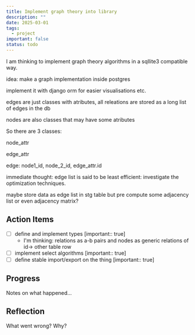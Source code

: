 ```yaml
---
title: Implement graph theory into library
description: ""
date: 2025-03-01
tags:
  - project
important: false
status: todo
---
```


I am thinking to implement graph theory algorithms in a sqllite3 compatible way. 

idea: make a graph implementation inside postgres

implement it with django orm for easier visualisations etc.

edges are just classes with atributes, all releations are stored as a long list of edges in the db

nodes are also classes that may have some atributes

So there are 3 classes:

node_attr

edge_attr

edge: node1_id, node_2_id, edge_attr.id

immediate thought: edge list is said to be least efficient: investigate the optimization techniques.

maybe store data as edge list in stg table but pre compute some adjacency list or even adjacency matrix?

## Action Items

- [ ] define and implement types [important:: true] 
    - I'm thinking: relations as a-b pairs and nodes as generic relations of id-> other table row
- [ ] implement select algorithms [important:: true]
- [ ] define stable import/export on the thing [important:: true]

## Progress

Notes on what happened...

## Reflection

What went wrong? Why?
